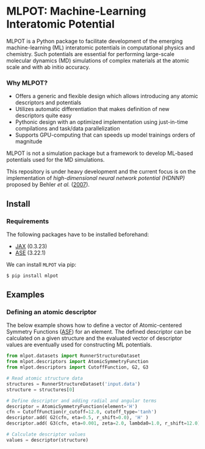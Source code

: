 # MLPOT: Machine-Learning Interatomic Potential

<!-- <img src="./docs/images/logo.png" alt="NNP" width="300"/> -->

<!-- ## What is it? -->

MLPOT is a Python package to facilitate development of the emerging machine-learning (ML) interatomic potentials in computational physics and chemistry. Such potentials are essential for performing large-scale molecular dynamics (MD) simulations of complex materials at the atomic scale and with ab initio accuracy.

### Why MLPOT?

- Offers a generic and flexible design which allows introducing any atomic descriptors and potentials
- Utilizes automatic differentiation that makes definition of new descriptors quite easy
- Pythonic design with an optimized implementation using just-in-time compilations and task/data parallelization
- Supports GPU-computing that can speeds up model trainings orders of magnitude

<!--  -->

MLPOT is not a simulation package but a framework to develop ML-based potentials used for the MD simulations.

This repository is under heavy development and the current focus is on the implementation of _high-dimensional neural network potential (HDNNP)_ proposed by Behler _et al._ ([2007](https://journals.aps.org/prl/abstract/10.1103/PhysRevLett.98.146401)).

## Install

### Requirements

The following packages have to be installed beforehand:

- [JAX](https://github.com/google/jax) (0.3.23)
- [ASE](https://wiki.fysik.dtu.dk/ase/#) (3.22.1)
<!-- - [PyTorch](https://github.com/pytorch/pytorch) (1.12.0) -->

We can install `MLPOT` via pip:

```bash
$ pip install mlpot
```

## Examples

### Defining an atomic descriptor

The below example shows how to define a vector of Atomic-centered Symmetry Functions
([ASF](https://aip.scitation.org/doi/10.1063/1.3553717)) for an element.
The defined descriptor can be calculated on a given structure and the evaluated vector of descriptor values are eventually used for constructing ML potentials.

```python
from mlpot.datasets import RunnerStructureDataset
from mlpot.descriptors import AtomicSymmetryFunction
from mlpot.descriptors import CutoffFunction, G2, G3

# Read atomic structure data
structures = RunnerStructureDataset('input.data')
structure = structures[0]

# Define descriptor and adding radial and angular terms
descriptor = AtomicSymmetryFunction(element='H')
cfn = CutoffFunction(r_cutoff=12.0, cutoff_type='tanh')
descriptor.add( G2(cfn, eta=0.5, r_shift=0.0), 'H' )
descriptor.add( G3(cfn, eta=0.001, zeta=2.0, lambda0=1.0, r_shift=12.0), 'H', 'O' )

# Calculate descriptor values
values = descriptor(structure)
```

<!--
### Training a potential

This example shows hwo to quickly create a high-dimensional neural network potential ([HDNNP](https://pubs.acs.org/doi/10.1021/acs.chemrev.0c00868)) and training on the input structures. The energy and force components can be evaluated for (new) structures from the trained potential.

```python
from mlpot.datasets import RunnerStructureDataset
from mlpot.potentials import NeuralNetworkPotential
from mlpot.utils import gradient

# Atomic data
structures = RunnerStructureDataset("input.data")

# Potential
nnp = NeuralNetworkPotential("input.nn")

# Descriptor
nnp.fit_scaler(structures)
#nnp.load_scaler()

# Train
nnp.fit_model(structures)
#nnp.load_model()

# Predict energy and force components
structure = structures[0]
energy = nnp(structure)
force = -gradient(energy, structure.position)
``` -->
